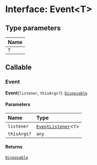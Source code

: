# Interface: Event\<T>

## Type parameters

| Name |
| :------ |
| `T` |

## Callable

### Event

**Event**(`listener`, `thisArgs?`): [`Disposable`](/en/auto-docs/free-layout-editor/interfaces/Disposable-1.md)

#### Parameters

| Name | Type |
| :------ | :------ |
| `listener` | [`EventListener`](/en/auto-docs/free-layout-editor/interfaces/EventListener.md)<`T`> |
| `thisArgs?` | `any` |

#### Returns

[`Disposable`](/en/auto-docs/free-layout-editor/interfaces/Disposable-1.md)

